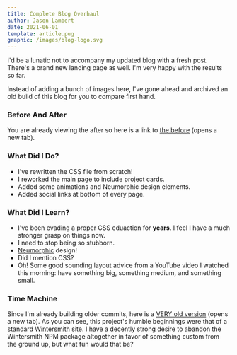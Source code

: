 ```yaml
---
title: Complete Blog Overhaul
author: Jason Lambert
date: 2021-06-01
template: article.pug
graphic: /images/blog-logo.svg
---
```


I'd be a lunatic not to accompany my updated blog with a fresh post.
There's a brand new landing page as well. I'm very happy with the results so far.

Instead of adding a bunch of images here, I've gone ahead and archived an old build of this blog for you to compare first hand.

### Before And After

<span class="more"></span>

You are already viewing the after so here is a link to <a href="old-version" target="_blank">the before</a> (opens a new tab).

### What Did I Do?

- I've rewritten the CSS file from scratch!
- I reworked the main page to include project cards.
- Added some animations and Neumorphic design elements.
- Added social links at bottom of every page.

### What Did I Learn?

- I've been evading a proper CSS eduaction for **years**. I feel I have a much stronger grasp on things now.
- I need to stop being so stubborn.
- [Neumorphic](https://www.justinmind.com/blog/neumorphism-ui/) design!
- Did I mention CSS?
- Oh! Some good sounding layout advice from a YouTube video I watched this morning: have something big, something medium, and something small.

### Time Machine

Since I'm already building older commits, here is a <a href="oldest-version" target="_blank">VERY old version</a> (opens a new tab).
As you can see, this project's humble beginnings were that of a standard [Wintersmith](//wintersmith.io) site. I have a decently strong desire to abandon the Wintersmith NPM package altogether in favor of something custom from the ground up, but what fun would that be?
